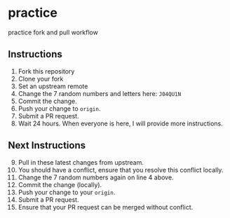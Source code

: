 # practice
practice fork and pull workflow

## Instructions
1. Fork this repository
2. Clone your fork
3. Set an upstream remote
4. Change the 7 random numbers and letters here: `J04QU1N`
5. Commit the change.
6. Push your change to `origin`.
7. Submit a PR request. 
8. Wait 24 hours. When everyone is here, I will provide more instructions.

## Next Instructions
9. Pull in these latest changes from upstream.
10. You should have a conflict, ensure that you resolve this conflict locally.
11. Change the 7 random numbers again on line 4 above.
12. Commit the change (locally).
13. Push your change to your `origin`.
14. Submit a PR request.
15. Ensure that your PR request can be merged without conflict.

